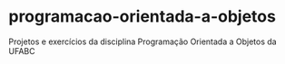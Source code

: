 # programacao-orientada-a-objetos
Projetos e exercícios da disciplina Programação Orientada a Objetos da UFABC
